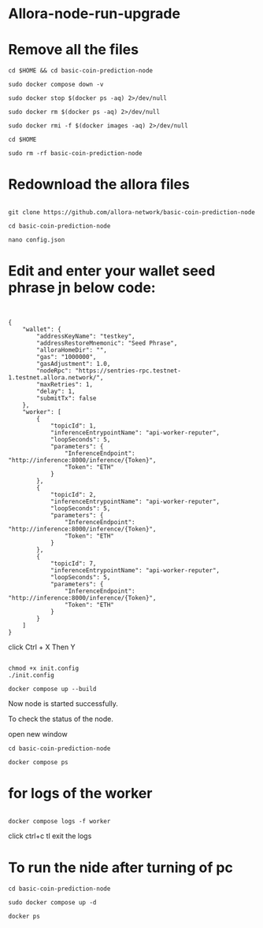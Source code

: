 # Allora-node-run-upgrade

# Remove all the files
```console
cd $HOME && cd basic-coin-prediction-node

sudo docker compose down -v

sudo docker stop $(docker ps -aq) 2>/dev/null

sudo docker rm $(docker ps -aq) 2>/dev/null

sudo docker rmi -f $(docker images -aq) 2>/dev/null

cd $HOME

sudo rm -rf basic-coin-prediction-node

```

# Redownload the allora files

```console

git clone https://github.com/allora-network/basic-coin-prediction-node

cd basic-coin-prediction-node

nano config.json
```
# Edit and enter your wallet seed phrase jn below code:

```console


{
    "wallet": {
        "addressKeyName": "testkey",
        "addressRestoreMnemonic": "Seed Phrase",
        "alloraHomeDir": "",
        "gas": "1000000",
        "gasAdjustment": 1.0,
        "nodeRpc": "https://sentries-rpc.testnet-1.testnet.allora.network/",
        "maxRetries": 1,
        "delay": 1,
        "submitTx": false
    },
    "worker": [
        {
            "topicId": 1,
            "inferenceEntrypointName": "api-worker-reputer",
            "loopSeconds": 5,
            "parameters": {
                "InferenceEndpoint": "http://inference:8000/inference/{Token}",
                "Token": "ETH"
            }
        },
        {
            "topicId": 2,
            "inferenceEntrypointName": "api-worker-reputer",
            "loopSeconds": 5,
            "parameters": {
                "InferenceEndpoint": "http://inference:8000/inference/{Token}",
                "Token": "ETH"
            }
        },
        {
            "topicId": 7,
            "inferenceEntrypointName": "api-worker-reputer",
            "loopSeconds": 5,
            "parameters": {
                "InferenceEndpoint": "http://inference:8000/inference/{Token}",
                "Token": "ETH"
            }
        }
    ]
}

```

click Ctrl + X Then Y

```console

chmod +x init.config
./init.config

docker compose up --build
```
Now node is started successfully.

To check the status of the node.

open new window 


```console
cd basic-coin-prediction-node

docker compose ps
```

# for logs of the worker

```console

docker compose logs -f worker
```
click ctrl+c tl exit the logs



# To run the nide after turning of pc

```console
cd basic-coin-prediction-node

sudo docker compose up -d

docker ps
```
